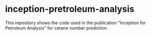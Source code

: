 # inception-pretroleum-analysis
This repository shows the code used in the publication "Inception for Petroleum Analysis" for cetane number prediction. 
